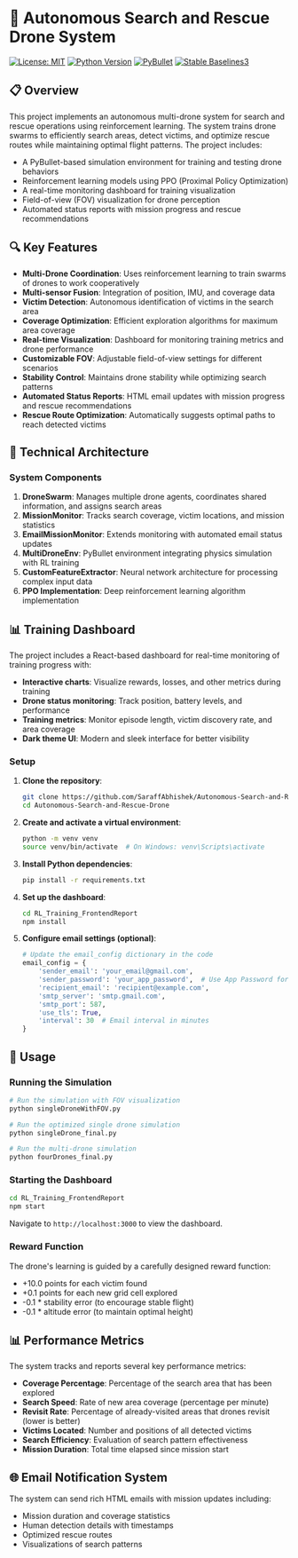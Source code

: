 # 🚁 Autonomous Search and Rescue Drone System

[![License: MIT](https://img.shields.io/badge/License-MIT-blue.svg)](https://opensource.org/licenses/MIT)
[![Python Version](https://img.shields.io/badge/python-3.8%2B-blue)](https://www.python.org/downloads/)
[![PyBullet](https://img.shields.io/badge/simulation-PyBullet-red)](https://pybullet.org)
[![Stable Baselines3](https://img.shields.io/badge/RL-StableBaselines3-orange)](https://stable-baselines3.readthedocs.io/)

## 📋 Overview

This project implements an autonomous multi-drone system for search and rescue operations using reinforcement learning. The system trains drone swarms to efficiently search areas, detect victims, and optimize rescue routes while maintaining optimal flight patterns. The project includes:

- A PyBullet-based simulation environment for training and testing drone behaviors
- Reinforcement learning models using PPO (Proximal Policy Optimization)
- A real-time monitoring dashboard for training visualization
- Field-of-view (FOV) visualization for drone perception
- Automated status reports with mission progress and rescue recommendations

## 🔍 Key Features

- **Multi-Drone Coordination**: Uses reinforcement learning to train swarms of drones to work cooperatively
- **Multi-sensor Fusion**: Integration of position, IMU, and coverage data
- **Victim Detection**: Autonomous identification of victims in the search area
- **Coverage Optimization**: Efficient exploration algorithms for maximum area coverage
- **Real-time Visualization**: Dashboard for monitoring training metrics and drone performance
- **Customizable FOV**: Adjustable field-of-view settings for different scenarios
- **Stability Control**: Maintains drone stability while optimizing search patterns
- **Automated Status Reports**: HTML email updates with mission progress and rescue recommendations
- **Rescue Route Optimization**: Automatically suggests optimal paths to reach detected victims

## 🧠 Technical Architecture

### System Components

1. **DroneSwarm**: Manages multiple drone agents, coordinates shared information, and assigns search areas
2. **MissionMonitor**: Tracks search coverage, victim locations, and mission statistics
3. **EmailMissionMonitor**: Extends monitoring with automated email status updates
4. **MultiDroneEnv**: PyBullet environment integrating physics simulation with RL training
5. **CustomFeatureExtractor**: Neural network architecture for processing complex input data
6. **PPO Implementation**: Deep reinforcement learning algorithm implementation

## 📊 Training Dashboard

The project includes a React-based dashboard for real-time monitoring of training progress with:

- **Interactive charts**: Visualize rewards, losses, and other metrics during training
- **Drone status monitoring**: Track position, battery levels, and performance
- **Training metrics**: Monitor episode length, victim discovery rate, and area coverage
- **Dark theme UI**: Modern and sleek interface for better visibility

### Setup

1. **Clone the repository**:
   ```bash
   git clone https://github.com/SaraffAbhishek/Autonomous-Search-and-Rescue-Drone.git
   cd Autonomous-Search-and-Rescue-Drone
   ```

2. **Create and activate a virtual environment**:
   ```bash
   python -m venv venv
   source venv/bin/activate  # On Windows: venv\Scripts\activate
   ```

3. **Install Python dependencies**:
   ```bash
   pip install -r requirements.txt
   ```

4. **Set up the dashboard**:
   ```bash
   cd RL_Training_FrontendReport
   npm install
   ```

5. **Configure email settings (optional)**:
   ```python
   # Update the email_config dictionary in the code
   email_config = {
       'sender_email': 'your_email@gmail.com',
       'sender_password': 'your_app_password',  # Use App Password for Gmail
       'recipient_email': 'recipient@example.com',
       'smtp_server': 'smtp.gmail.com',
       'smtp_port': 587,
       'use_tls': True,
       'interval': 30  # Email interval in minutes
   }
   ```

## 🚀 Usage

### Running the Simulation

```bash
# Run the simulation with FOV visualization
python singleDroneWithFOV.py

# Run the optimized single drone simulation
python singleDrone_final.py

# Run the multi-drone simulation
python fourDrones_final.py
```

### Starting the Dashboard

```bash
cd RL_Training_FrontendReport
npm start
```

Navigate to `http://localhost:3000` to view the dashboard.

### Reward Function

The drone's learning is guided by a carefully designed reward function:

- +10.0 points for each victim found
- +0.1 points for each new grid cell explored
- -0.1 * stability error (to encourage stable flight)
- -0.1 * altitude error (to maintain optimal height)

## 📊 Performance Metrics

The system tracks and reports several key performance metrics:

- **Coverage Percentage**: Percentage of the search area that has been explored
- **Search Speed**: Rate of new area coverage (percentage per minute)
- **Revisit Rate**: Percentage of already-visited areas that drones revisit (lower is better)
- **Victims Located**: Number and positions of all detected victims
- **Search Efficiency**: Evaluation of search pattern effectiveness
- **Mission Duration**: Total time elapsed since mission start

## 🌐 Email Notification System

The system can send rich HTML emails with mission updates including:
- Mission duration and coverage statistics
- Human detection details with timestamps
- Optimized rescue routes
- Visualizations of search patterns

